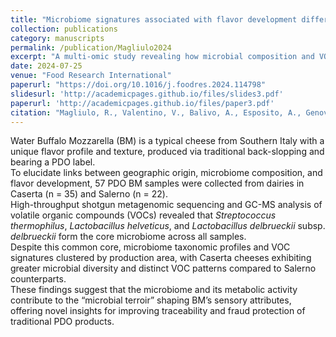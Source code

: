 ```yaml
---
title: "Microbiome signatures associated with flavor development differentiate Protected Designation of origin water Buffalo Mozzarella cheese from different production areas"
collection: publications
category: manuscripts
permalink: /publication/Magliulo2024
excerpt: "A multi-omic study revealing how microbial composition and VOC profiles distinguish PDO water Buffalo Mozzarella cheese from Caserta and Salerno."
date: 2024-07-25
venue: "Food Research International"
paperurl: "https://doi.org/10.1016/j.foodres.2024.114798"
slidesurl: 'http://academicpages.github.io/files/slides3.pdf'
paperurl: 'http://academicpages.github.io/files/paper3.pdf'
citation: "Magliulo, R., Valentino, V., Balivo, A., Esposito, A., Genovese, A., Ercolini, D., & De Filippis, F. (2024). Microbiome signatures associated with flavor development differentiate Protected Designation of origin water Buffalo Mozzarella cheese from different production areas. *Food Research International*, 192, 114798."
---
```


Water Buffalo Mozzarella (BM) is a typical cheese from Southern Italy with a unique flavor profile and texture, produced via traditional back-slopping and bearing a PDO label.  
To elucidate links between geographic origin, microbiome composition, and flavor development, 57 PDO BM samples were collected from dairies in Caserta (n = 35) and Salerno (n = 22).  
High-throughput shotgun metagenomic sequencing and GC-MS analysis of volatile organic compounds (VOCs) revealed that *Streptococcus thermophilus*, *Lactobacillus helveticus*, and *Lactobacillus delbrueckii* subsp. *delbrueckii* form the core microbiome across all samples.  
Despite this common core, microbiome taxonomic profiles and VOC signatures clustered by production area, with Caserta cheeses exhibiting greater microbial diversity and distinct VOC patterns compared to Salerno counterparts.  
These findings suggest that the microbiome and its metabolic activity contribute to the “microbial terroir” shaping BM’s sensory attributes, offering novel insights for improving traceability and fraud protection of traditional PDO products.  
